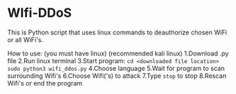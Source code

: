 # WIfi-DDoS
This is Python script that uses linux commands to deauthorize chosen WiFi or all WiFi's.

How to use:
(you must have linux) (recommended kali linux)
1.Download .py file
2.Run linux terminal
3.Start program: `cd <downloaded file location>` `sudo python3 wifi_ddos.py`
4.Choose language
5.Wait for program to scan surrounding Wifi's
6.Choose Wifi('s) to attack
7.Type `stop` to stop
8.Rescan Wifi's or end the program
